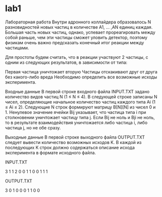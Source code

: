 # lab1
Лабораторная работа
Внутри адронного коллайдера образовалось N разновидностей новых частиц в количестве A1, … ,AN единиц каждая. Большая часть новых частиц, однако, успевает прореагировать между собой раньше, чем эти частицы сможет уловить детектор, поэтому физикам очень важно предсказать конечный итог реакции между частицами.

Для простоты будем считать, что в реакции участвуют 2 частицы, с одним из следующих результатов, в зависимости от типа:

Первая частица уничтожает вторую
Частицы отскакивают друг от друга без какого-либо вреда
Необходимо определить все возможные исходы эксперимента.

Входные данные
В первой строке входного файла INPUT.TXT задано количество видов частиц N (1 ≤ N ≤ 4). В следующей строке записаны N чисел, определяющие начальное количество частиц каждого типа Ai (1 ≤ Ai ≤ 2). Следующие N строк формируют матрицу B[N][N] из чисел 0 и 1. Ненулевое значение ячейки Bij указывает, что частица типа i при столкновении уничтожает частицу типа j. Если Bij не ноль и Bji не ноль, то в результате взаимодействия уничтожается либо частица i, либо частица j, но не обе сразу.

Выходные данные
В первой строке выходного файла OUTPUT.TXT следует вывести количество возможных исходов K. В каждой из последующих K строк должно содержаться описание исхода эксперимента в формате исходного файла.

INPUT.TXT

3
1 1 2
0 0 1
1 0 0
1 1 1

OUTPUT.TXT

3
0 1 0
0 0 1
1 0 0

